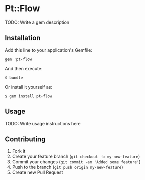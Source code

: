 # Pt::Flow

TODO: Write a gem description

## Installation

Add this line to your application's Gemfile:

    gem 'pt-flow'

And then execute:

    $ bundle

Or install it yourself as:

    $ gem install pt-flow

## Usage

TODO: Write usage instructions here

## Contributing

1. Fork it
2. Create your feature branch (`git checkout -b my-new-feature`)
3. Commit your changes (`git commit -am 'Added some feature'`)
4. Push to the branch (`git push origin my-new-feature`)
5. Create new Pull Request
